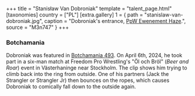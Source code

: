 +++
title = "Stanisław Van Dobroniak"
template = "talent_page.html"
[taxonomies]
country = ["PL"]
[extra.gallery]
1 = { path = "stanislaw-van-dobroniak.jpg", caption = "Dobroniak's entrance, [PpW Ewenement Haze](@/e/ppw/2024-04-20-ppw-ewenement-haze.md).", source = "M3n747" }
+++

### Botchamania

Dobroniak was featured in [Botchamania 493][bm-493]. On April 6th, 2024, he took part in a six-man match at Freedom Pro Wrestling's "Öl och Bröl" (_Beer and Roar_) event in Västerhaninge near Stockholm.
The clip shows him trying to climb back into the ring from outside. One of his partners (Jack the Strangler or Strangler Jr) then bounces on the ropes, which causes Dobroniak to comically fall down to the outside again.

[bm-493]: https://www.youtube.com/watch?v=2azqxchwafo
